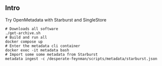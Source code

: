 ## Intro
Try OpenMetadata with Starburst and SingleStore

```shell
# Downloads all software
./get-archive.sh
# Build and run all
docker compose up
# Enter the metadata cli container
docker exec -it metadata bash
# Import some some metadata from Starburst
metadata ingest -c /desperate-feynman/scripts/metadata/starburst.json
```
